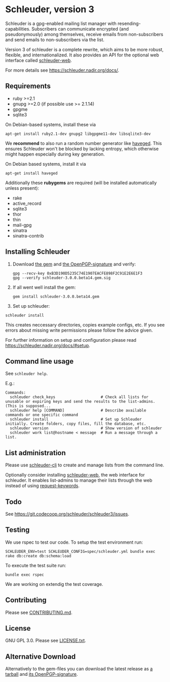 Schleuder, version 3
======================================

Schleuder is a gpg-enabled mailing list manager with resending-capabilities. Subscribers can communicate encrypted (and pseudonymously) among themselves, receive emails from non-subscribers and send emails to non-subscribers via the list.

Version 3 of schleuder is a complete rewrite, which aims to be more robust, flexible, and internationalized. It
also provides an API for the optional web interface called [schleuder-web](https://git.codecoop.org/schleuder/schleuder-web).

For more details see <https://schleuder.nadir.org/docs/>.

Requirements
------------
* ruby  >=2.1
* gnupg >=2.0 (if possible use >= 2.1.14)
* gpgme
* sqlite3

On Debian-based systems, install these via

    apt-get install ruby2.1-dev gnupg2 libgpgme11-dev libsqlite3-dev


We **recommend** to also run a random number generator like [haveged](http://www.issihosts.com/haveged/). This ensures Schleuder won't be blocked by lacking entropy, which otherwise might happen especially during key generation.

On Debian based systems, install it via

    apt-get install haveged


Additionally these **rubygems** are required (will be installed automatically unless present):

* rake
* active_record
* sqlite3
* thor
* thin
* mail-gpg
* sinatra
* sinatra-contrib


Installing Schleuder
------------

1. Download [the gem](https://git.codecoop.org/schleuder/schleuder3/raw/master/gems/schleuder-3.0.0.beta14.gem) and [the OpenPGP-signature](https://git.codecoop.org/schleuder/schleuder3/raw/master/gems/schleuder-3.0.0.beta14.gem.sig) and verify:
   ```
   gpg --recv-key 0xB3D190D5235C74E1907EACFE898F2C91E2E6E1F3
   gpg --verify schleuder-3.0.0.beta14.gem.sig
   ```

2. If all went well install the gem:
   ```
   gem install schleuder-3.0.0.beta14.gem
   ```

3. Set up schleuder:
  ```
  schleuder install
  ```
  This creates neccessary directories, copies example configs, etc. If you see errors about missing write permissions please follow the advice given.


For further information on setup and configuration please read <https://schleuder.nadir.org/docs/#setup>.


Command line usage
-----------------

See `schleuder help`.

E.g.:

    Commands:
      schleuder check_keys                    # Check all lists for unusable or expiring keys and send the results to the list-admins. (This is supposed...
      schleuder help [COMMAND]                # Describe available commands or one specific command
      schleuder install                       # Set up Schleuder initially. Create folders, copy files, fill the database, etc.
      schleuder version                       # Show version of schleuder
      schleuder work list@hostname < message  # Run a message through a list.

List administration
-------------------

Please use
[schleuder-cli](https://git.codecoop.org/schleuder/schleuder-cli) to create and
manage lists from the command line.

Optionally consider installing
[schleuder-web](https://git.codecoop.org/schleuder/schleuder-web), the web
interface for schleuder. It enables list-admins to manage their lists through
the web instead of using [request-keywords](https://schleuder.nadir.org/docs/#subscription-and-key-management).



Todo
----

See <https://git.codecoop.org/schleuder/schleuder3/issues>.

Testing
-------
We use rspec to test our code. To setup the test environment run:


    SCHLEUDER_ENV=test SCHLEUDER_CONFIG=spec/schleuder.yml bundle exec rake db:create db:schema:load

To execute the test suite run:

    bundle exec rspec

We are working on extendig the test coverage.

Contributing
------------

Please see [CONTRIBUTING.md](CONTRIBUTING.md).


License
-------

GNU GPL 3.0. Please see [LICENSE.txt](LICENSE.txt).


Alternative Download
--------------------

Alternatively to the gem-files you can download the latest release as [a tarball](https://git.codecoop.org/schleuder/schleuder3/raw/master/gems/schleuder-3.0.0.beta14.tar.gz) and [its OpenPGP-signature](https://git.codecoop.org/schleuder/schleuder3/raw/master/gems/schleuder-3.0.0.beta14.tar.gz.sig).
